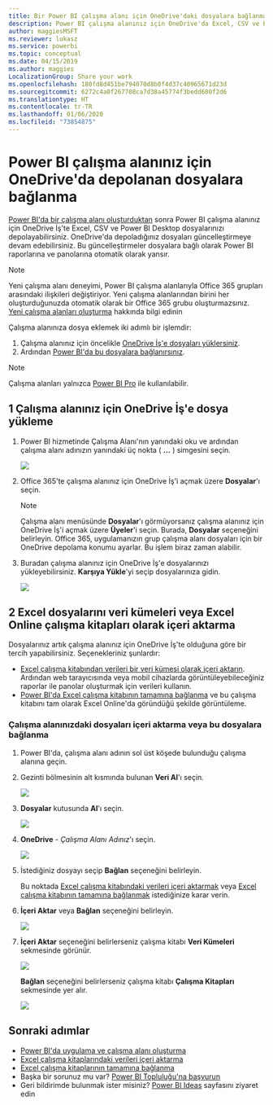 ```yaml
---
title: Bir Power BI çalışma alanı için OneDrive'daki dosyalara bağlanma
description: Power BI çalışma alanınız için OneDrive'da Excel, CSV ve Power BI Desktop dosyalarınızı depolama ve bunlara bağlanma hakkında bilgi edinin.
author: maggiesMSFT
ms.reviewer: lukasz
ms.service: powerbi
ms.topic: conceptual
ms.date: 04/15/2019
ms.author: maggies
LocalizationGroup: Share your work
ms.openlocfilehash: 180fd8d451be794070d8b0f4d37c40965671d23d
ms.sourcegitcommit: 6272c4a0f267708ca7d38a45774f3bedd680f2d6
ms.translationtype: HT
ms.contentlocale: tr-TR
ms.lasthandoff: 01/06/2020
ms.locfileid: "73854875"
---
```

# <a name="connect-to-files-stored-in-onedrive-for-your-power-bi-workspace"></a>Power BI çalışma alanınız için OneDrive'da depolanan dosyalara bağlanma
[Power BI'da bir çalışma alanı oluşturduktan](service-create-distribute-apps.md) sonra Power BI çalışma alanınız için OneDrive İş'te Excel, CSV ve Power BI Desktop dosyalarınızı depolayabilirsiniz. OneDrive'da depoladığınız dosyaları güncelleştirmeye devam edebilirsiniz. Bu güncelleştirmeler dosyalara bağlı olarak Power BI raporlarına ve panolarına otomatik olarak yansır. 

> [!NOTE]
> Yeni çalışma alanı deneyimi, Power BI çalışma alanlarıyla Office 365 grupları arasındaki ilişkileri değiştiriyor. Yeni çalışma alanlarından birini her oluşturduğunuzda otomatik olarak bir Office 365 grubu oluşturmazsınız. [Yeni çalışma alanları oluşturma](service-create-the-new-workspaces.md) hakkında bilgi edinin

Çalışma alanınıza dosya eklemek iki adımlı bir işlemdir: 

1. Çalışma alanınız için öncelikle [OneDrive İş'e dosyaları yüklersiniz](service-connect-to-files-in-app-workspace-onedrive-for-business.md#1-upload-files-to-the-onedrive-for-business-for-your-workspace).
2. Ardından [Power BI'da bu dosyalara bağlanırsınız](service-connect-to-files-in-app-workspace-onedrive-for-business.md#2-import-excel-files-as-datasets-or-as-excel-online-workbooks).

> [!NOTE]
> Çalışma alanları yalnızca [Power BI Pro](service-features-license-type.md) ile kullanılabilir.
> 

## <a name="1-upload-files-to-the-onedrive-for-business-for-your-workspace"></a>1 Çalışma alanınız için OneDrive İş'e dosya yükleme
1. Power BI hizmetinde Çalışma Alanı'nın yanındaki oku ve ardından çalışma alanı adınızın yanındaki üç nokta ( **…** ) simgesini seçin. 
   
   ![](media/service-connect-to-files-in-app-workspace-onedrive-for-business/power-bi-app-ellipsis.png)
2. Office 365'te çalışma alanınız için OneDrive İş'i açmak üzere **Dosyalar**'ı seçin.
   
   > [!NOTE]
   > Çalışma alanı menüsünde **Dosyalar**'ı görmüyorsanız çalışma alanınız için OneDrive İş'i açmak üzere **Üyeler**'i seçin. Burada, **Dosyalar** seçeneğini belirleyin. Office 365, uygulamanızın grup çalışma alanı dosyaları için bir OneDrive depolama konumu ayarlar. Bu işlem biraz zaman alabilir. 
   > 
   > 
3. Buradan çalışma alanınız için OneDrive İş'e dosyalarınızı yükleyebilirsiniz. **Karşıya Yükle**'yi seçip dosyalarınıza gidin.
   
   ![](media/service-connect-to-files-in-app-workspace-onedrive-for-business/pbi_grpfilesonedrive.png)

## <a name="2-import-excel-files-as-datasets-or-as-excel-online-workbooks"></a>2 Excel dosyalarını veri kümeleri veya Excel Online çalışma kitapları olarak içeri aktarma
Dosyalarınız artık çalışma alanınız için OneDrive İş'te olduğuna göre bir tercih yapabilirsiniz. Seçenekleriniz şunlardır: 

* [Excel çalışma kitabından verileri bir veri kümesi olarak içeri aktarın](service-get-data-from-files.md). Ardından web tarayıcısında veya mobil cihazlarda görüntüleyebileceğiniz raporlar ile panolar oluşturmak için verileri kullanın.
* [Power BI'da Excel çalışma kitabının tamamına bağlanma](service-excel-workbook-files.md) ve bu çalışma kitabını tam olarak Excel Online'da göründüğü şekilde görüntüleme.

### <a name="import-or-connect-to-the-files-in-your-workspace"></a>Çalışma alanınızdaki dosyaları içeri aktarma veya bu dosyalara bağlanma
1. Power BI'da, çalışma alanı adının sol üst köşede bulunduğu çalışma alanına geçin. 
2. Gezinti bölmesinin alt kısmında bulunan **Veri Al**'ı seçin. 
   
   ![](media/service-connect-to-files-in-app-workspace-onedrive-for-business/power-bi-app-get-data-button.png)
3. **Dosyalar** kutusunda **Al**'ı seçin.
   
   ![](media/service-connect-to-files-in-app-workspace-onedrive-for-business/pbi_getfiles.png)
4. **OneDrive** - *Çalışma Alanı Adınız*'ı seçin.
   
    ![](media/service-connect-to-files-in-app-workspace-onedrive-for-business/pbi_grp_one_drive_shrpt.png)
5. İstediğiniz dosyayı seçip **Bağlan** seçeneğini belirleyin.
   
    Bu noktada [Excel çalışma kitabındaki verileri içeri aktarmak](service-get-data-from-files.md) veya [Excel çalışma kitabının tamamına bağlanmak](service-excel-workbook-files.md) istediğinize karar verin.
6. **İçeri Aktar** veya **Bağlan** seçeneğini belirleyin.
   
    ![](media/service-connect-to-files-in-app-workspace-onedrive-for-business/pbi_importexceldataorwholecrop.png)
7. **İçeri Aktar** seçeneğini belirlerseniz çalışma kitabı **Veri Kümeleri** sekmesinde görünür. 
   
    ![](media/service-connect-to-files-in-app-workspace-onedrive-for-business/power-bi-app-excel-file-import.png)
   
    **Bağlan** seçeneğini belirlerseniz çalışma kitabı **Çalışma Kitapları** sekmesinde yer alır.
   
    ![](media/service-connect-to-files-in-app-workspace-onedrive-for-business/power-bi-app-excel-file-connect.png)

## <a name="next-steps"></a>Sonraki adımlar
* [Power BI'da uygulama ve çalışma alanı oluşturma](service-create-distribute-apps.md)
* [Excel çalışma kitaplarındaki verileri içeri aktarma](service-get-data-from-files.md)
* [Excel çalışma kitaplarının tamamına bağlanma](service-excel-workbook-files.md)
* Başka bir sorunuz mu var? [Power BI Topluluğu'na başvurun](https://community.powerbi.com/)
* Geri bildirimde bulunmak ister misiniz? [Power BI Ideas](https://ideas.powerbi.com/forums/265200-power-bi) sayfasını ziyaret edin

